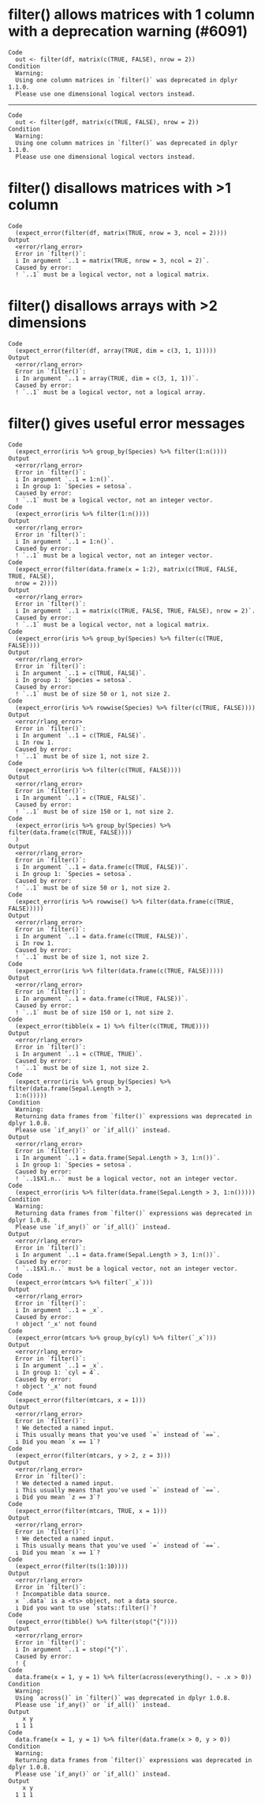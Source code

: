 # filter() allows matrices with 1 column with a deprecation warning (#6091)

    Code
      out <- filter(df, matrix(c(TRUE, FALSE), nrow = 2))
    Condition
      Warning:
      Using one column matrices in `filter()` was deprecated in dplyr 1.1.0.
      Please use one dimensional logical vectors instead.

---

    Code
      out <- filter(gdf, matrix(c(TRUE, FALSE), nrow = 2))
    Condition
      Warning:
      Using one column matrices in `filter()` was deprecated in dplyr 1.1.0.
      Please use one dimensional logical vectors instead.

# filter() disallows matrices with >1 column

    Code
      (expect_error(filter(df, matrix(TRUE, nrow = 3, ncol = 2))))
    Output
      <error/rlang_error>
      Error in `filter()`:
      i In argument `..1 = matrix(TRUE, nrow = 3, ncol = 2)`.
      Caused by error:
      ! `..1` must be a logical vector, not a logical matrix.

# filter() disallows arrays with >2 dimensions

    Code
      (expect_error(filter(df, array(TRUE, dim = c(3, 1, 1)))))
    Output
      <error/rlang_error>
      Error in `filter()`:
      i In argument `..1 = array(TRUE, dim = c(3, 1, 1))`.
      Caused by error:
      ! `..1` must be a logical vector, not a logical array.

# filter() gives useful error messages

    Code
      (expect_error(iris %>% group_by(Species) %>% filter(1:n())))
    Output
      <error/rlang_error>
      Error in `filter()`:
      i In argument `..1 = 1:n()`.
      i In group 1: `Species = setosa`.
      Caused by error:
      ! `..1` must be a logical vector, not an integer vector.
    Code
      (expect_error(iris %>% filter(1:n())))
    Output
      <error/rlang_error>
      Error in `filter()`:
      i In argument `..1 = 1:n()`.
      Caused by error:
      ! `..1` must be a logical vector, not an integer vector.
    Code
      (expect_error(filter(data.frame(x = 1:2), matrix(c(TRUE, FALSE, TRUE, FALSE),
      nrow = 2))))
    Output
      <error/rlang_error>
      Error in `filter()`:
      i In argument `..1 = matrix(c(TRUE, FALSE, TRUE, FALSE), nrow = 2)`.
      Caused by error:
      ! `..1` must be a logical vector, not a logical matrix.
    Code
      (expect_error(iris %>% group_by(Species) %>% filter(c(TRUE, FALSE))))
    Output
      <error/rlang_error>
      Error in `filter()`:
      i In argument `..1 = c(TRUE, FALSE)`.
      i In group 1: `Species = setosa`.
      Caused by error:
      ! `..1` must be of size 50 or 1, not size 2.
    Code
      (expect_error(iris %>% rowwise(Species) %>% filter(c(TRUE, FALSE))))
    Output
      <error/rlang_error>
      Error in `filter()`:
      i In argument `..1 = c(TRUE, FALSE)`.
      i In row 1.
      Caused by error:
      ! `..1` must be of size 1, not size 2.
    Code
      (expect_error(iris %>% filter(c(TRUE, FALSE))))
    Output
      <error/rlang_error>
      Error in `filter()`:
      i In argument `..1 = c(TRUE, FALSE)`.
      Caused by error:
      ! `..1` must be of size 150 or 1, not size 2.
    Code
      (expect_error(iris %>% group_by(Species) %>% filter(data.frame(c(TRUE, FALSE))))
      )
    Output
      <error/rlang_error>
      Error in `filter()`:
      i In argument `..1 = data.frame(c(TRUE, FALSE))`.
      i In group 1: `Species = setosa`.
      Caused by error:
      ! `..1` must be of size 50 or 1, not size 2.
    Code
      (expect_error(iris %>% rowwise() %>% filter(data.frame(c(TRUE, FALSE)))))
    Output
      <error/rlang_error>
      Error in `filter()`:
      i In argument `..1 = data.frame(c(TRUE, FALSE))`.
      i In row 1.
      Caused by error:
      ! `..1` must be of size 1, not size 2.
    Code
      (expect_error(iris %>% filter(data.frame(c(TRUE, FALSE)))))
    Output
      <error/rlang_error>
      Error in `filter()`:
      i In argument `..1 = data.frame(c(TRUE, FALSE))`.
      Caused by error:
      ! `..1` must be of size 150 or 1, not size 2.
    Code
      (expect_error(tibble(x = 1) %>% filter(c(TRUE, TRUE))))
    Output
      <error/rlang_error>
      Error in `filter()`:
      i In argument `..1 = c(TRUE, TRUE)`.
      Caused by error:
      ! `..1` must be of size 1, not size 2.
    Code
      (expect_error(iris %>% group_by(Species) %>% filter(data.frame(Sepal.Length > 3,
      1:n()))))
    Condition
      Warning:
      Returning data frames from `filter()` expressions was deprecated in dplyr 1.0.8.
      Please use `if_any()` or `if_all()` instead.
    Output
      <error/rlang_error>
      Error in `filter()`:
      i In argument `..1 = data.frame(Sepal.Length > 3, 1:n())`.
      i In group 1: `Species = setosa`.
      Caused by error:
      ! `..1$X1.n..` must be a logical vector, not an integer vector.
    Code
      (expect_error(iris %>% filter(data.frame(Sepal.Length > 3, 1:n()))))
    Condition
      Warning:
      Returning data frames from `filter()` expressions was deprecated in dplyr 1.0.8.
      Please use `if_any()` or `if_all()` instead.
    Output
      <error/rlang_error>
      Error in `filter()`:
      i In argument `..1 = data.frame(Sepal.Length > 3, 1:n())`.
      Caused by error:
      ! `..1$X1.n..` must be a logical vector, not an integer vector.
    Code
      (expect_error(mtcars %>% filter(`_x`)))
    Output
      <error/rlang_error>
      Error in `filter()`:
      i In argument `..1 = _x`.
      Caused by error:
      ! object '_x' not found
    Code
      (expect_error(mtcars %>% group_by(cyl) %>% filter(`_x`)))
    Output
      <error/rlang_error>
      Error in `filter()`:
      i In argument `..1 = _x`.
      i In group 1: `cyl = 4`.
      Caused by error:
      ! object '_x' not found
    Code
      (expect_error(filter(mtcars, x = 1)))
    Output
      <error/rlang_error>
      Error in `filter()`:
      ! We detected a named input.
      i This usually means that you've used `=` instead of `==`.
      i Did you mean `x == 1`?
    Code
      (expect_error(filter(mtcars, y > 2, z = 3)))
    Output
      <error/rlang_error>
      Error in `filter()`:
      ! We detected a named input.
      i This usually means that you've used `=` instead of `==`.
      i Did you mean `z == 3`?
    Code
      (expect_error(filter(mtcars, TRUE, x = 1)))
    Output
      <error/rlang_error>
      Error in `filter()`:
      ! We detected a named input.
      i This usually means that you've used `=` instead of `==`.
      i Did you mean `x == 1`?
    Code
      (expect_error(filter(ts(1:10))))
    Output
      <error/rlang_error>
      Error in `filter()`:
      ! Incompatible data source.
      x `.data` is a <ts> object, not a data source.
      i Did you want to use `stats::filter()`?
    Code
      (expect_error(tibble() %>% filter(stop("{"))))
    Output
      <error/rlang_error>
      Error in `filter()`:
      i In argument `..1 = stop("{")`.
      Caused by error:
      ! {
    Code
      data.frame(x = 1, y = 1) %>% filter(across(everything(), ~ .x > 0))
    Condition
      Warning:
      Using `across()` in `filter()` was deprecated in dplyr 1.0.8.
      Please use `if_any()` or `if_all()` instead.
    Output
        x y
      1 1 1
    Code
      data.frame(x = 1, y = 1) %>% filter(data.frame(x > 0, y > 0))
    Condition
      Warning:
      Returning data frames from `filter()` expressions was deprecated in dplyr 1.0.8.
      Please use `if_any()` or `if_all()` instead.
    Output
        x y
      1 1 1

